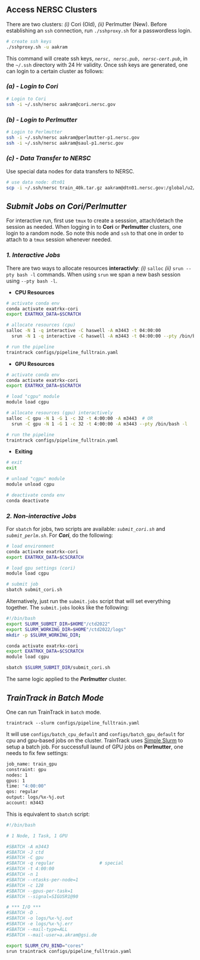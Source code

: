 ## Access NERSC Clusters

There are two clusters: _(i)_ Cori (Old), _(ii)_ Perlmutter (New). Before establishing an `ssh` connection, run `./sshproxy.sh` for a passwordless login.

```bash
# create ssh keys
./sshproxy.sh -u aakram
```
This command will create ssh keys, _`nersc, nersc.pub, nersc-cert.pub`_, in the `~/.ssh` directory with 24 Hr validity. Once ssh keys are generated, one can login to a certain cluster as follows:


### _(a) - Login to Cori_

```bash
# Login to Cori
ssh -i ~/.ssh/nersc aakram@cori.nersc.gov
```

### _(b) - Login to Perlmutter_

```bash
# Login to Perlmutter
ssh -i ~/.ssh/nersc aakram@perlmutter-p1.nersc.gov
ssh -i ~/.ssh/nersc aakram@saul-p1.nersc.gov
```

### _(c) - Data Transfer to NERSC_

Use special data nodes for data transfers to NERSC.

```bash
# use data node: dtn01
scp -i ~/.ssh/nersc train_40k.tar.gz aakram@dtn01.nersc.gov:/global/u2/a/aakram/
```

## _Submit Jobs on Cori/Perlmutter_

For interactive run, first use `tmux` to create a sesssion, attach/detach the session as needed. When logging in to **Cori** or **Perlmutter** clusters, one login to a random node. So note this node and `ssh` to that one in order to attach to a `tmux` session whenever needed.

### _1. Interactive Jobs_

There are two ways to allocate resources **interactivly**: _(i)_ `salloc` _(ii)_ `srun --pty bash -l` commands. When using `srun` we span a new bash session using `--pty bash -l`.

* **CPU Resources**

```bash
# activate conda env
conda activate exatrkx-cori
export EXATRKX_DATA=$SCRATCH
```
```bash
# allocate resources (cpu)
salloc -N 1 -q interactive -C haswell -A m3443 -t 04:00:00
  srun -N 1 -q interactive -C haswell -A m3443 -t 04:00:00 --pty /bin/bash -l
```
```bash
# run the pipeline
traintrack configs/pipeline_fulltrain.yaml
```

* **GPU Resources**

```bash
# activate conda env
conda activate exatrkx-cori
export EXATRKX_DATA=$SCRATCH

# load "cgpu" module
module load cgpu
```

```bash
# allocate resources (gpu) interactively
salloc -C gpu -N 1 -G 1 -c 32 -t 4:00:00 -A m3443  # OR
  srun -C gpu -N 1 -G 1 -c 32 -t 4:00:00 -A m3443 --pty /bin/bash -l
```

```bash
# run the pipeline
traintrack configs/pipeline_fulltrain.yaml
```

* **Exiting**

```bash
# exit
exit

# unload "cgpu" module
module unload cgpu

# deactivate conda env
conda deactivate
```

### _2. Non-interactive Jobs_

For `sbatch` for jobs, two scripts are available: _`submit_cori.sh`_ and _`submit_perlm.sh`_. For **_Cori_**, do the following:

```bash
# load environment
conda activate exatrkx-cori
export EXATRKX_DATA=$CSCRATCH

# load gpu settings (cori)
module load cgpu

# submit job
sbatch submit_cori.sh
```

Alternatively, just run the `submit.jobs` script that will set everything together. The `submit.jobs` looks like the following:

```bash
#!/bin/bash
export SLURM_SUBMIT_DIR=$HOME"/ctd2022"
export SLURM_WORKING_DIR=$HOME"/ctd2022/logs"
mkdir -p $SLURM_WORKING_DIR;

conda activate exatrkx-cori
export EXATRKX_DATA=$CSCRATCH
module load cgpu

sbatch $SLURM_SUBMIT_DIR/submit_cori.sh
```

The same logic applied to the **_Perlmutter_** cluster.

## _TrainTrack in Batch Mode_
One can run TrainTrack in `batch` mode.

```
traintrack --slurm configs/pipeline_fulltrain.yaml
```

It will use `configs/batch_cpu_default` and `configs/batch_gpu_default` for cpu and gpu-based jobs on the cluster. TrainTrack uses [Simple Slurm](https://github.com/amq92/simple_slurm) to setup a batch job. For successfull laund of GPU jobs on **Perlmutter**, one needs to fix few settings:

```bash
job_name: train_gpu
constraint: gpu
nodes: 1
gpus: 1
time: "4:00:00"
qos: regular
output: logs/%x-%j.out
account: m3443
```

This is equivalent to `sbatch` script:

```bash
#!/bin/bash

# 1 Node, 1 Task, 1 GPU

#SBATCH -A m3443
#SBATCH -J ctd
#SBATCH -C gpu
#SBATCH -q regular                 # special
#SBATCH -t 4:00:00
#SBATCH -n 1
#SBATCH --ntasks-per-node=1
#SBATCH -c 128
#SBATCH --gpus-per-task=1
#SBATCH --signal=SIGUSR1@90

# *** I/O ***
#SBATCH -D .
#SBATCH -o logs/%x-%j.out
#SBATCH -e logs/%x-%j.err
#SBATCH --mail-type=ALL
#SBATCH --mail-user=a.akram@gsi.de

export SLURM_CPU_BIND="cores"
srun traintrack configs/pipeline_fulltrain.yaml
```
